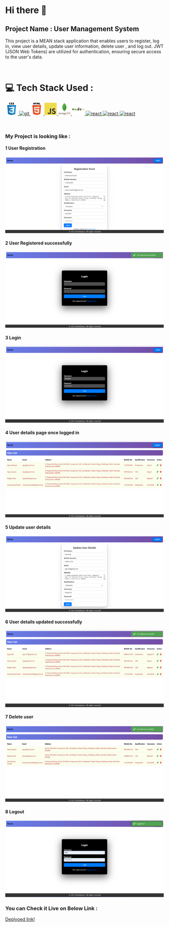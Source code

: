# Hi there 👋

## Project Name : **User Management System**

This project is a MEAN stack application that enables users to register, log in, view user details, update user information, delete user , and log out. JWT (JSON Web Tokens) are utilized for authentication, ensuring secure access to the user's data.


</br>

# 💻 Tech Stack Used :


<p align="left"> <a href="https://www.w3schools.com/css/" target="_blank" rel="noreferrer"> <img src="https://raw.githubusercontent.com/devicons/devicon/master/icons/css3/css3-original-wordmark.svg" alt="css3" width="40" height="40"/> </a> <a href="https://git-scm.com/" target="_blank" rel="noreferrer"> <img src="https://www.vectorlogo.zone/logos/git-scm/git-scm-icon.svg" alt="git" width="40" height="40"/> </a> <a href="https://www.w3.org/html/" target="_blank" rel="noreferrer"> <img src="https://raw.githubusercontent.com/devicons/devicon/master/icons/html5/html5-original-wordmark.svg" alt="html5" width="40" height="40"/> </a> <a href="https://developer.mozilla.org/en-US/docs/Web/JavaScript" target="_blank" rel="noreferrer"> <img src="https://raw.githubusercontent.com/devicons/devicon/master/icons/javascript/javascript-original.svg" alt="javascript" width="40" height="40"/> </a> <a href="https://www.mongodb.com/" target="_blank" rel="noreferrer"> <img src="https://raw.githubusercontent.com/devicons/devicon/master/icons/mongodb/mongodb-original-wordmark.svg" alt="mongodb" width="40" height="40"/> </a> <a href="https://nodejs.org" target="_blank" rel="noreferrer"> <img src="https://raw.githubusercontent.com/devicons/devicon/master/icons/nodejs/nodejs-original-wordmark.svg" alt="nodejs" width="40" height="40"/> </a> <a href="https://reactjs.org/" target="_blank" rel="noreferrer"> <img src="https://img.shields.io/badge/Express.js-404D59?style=for-the-badge" alt="react" width="40" height="40"/> </a> 
<a href="https://reactjs.org/" target="_blank" rel="noreferrer"> <img src="https://img.shields.io/badge/Angular-DD0031?style=for-the-badge&logo=angular&logoColor=white" alt="react" width="40" height="40"/> </a> 
<a href="https://reactjs.org/" target="_blank" rel="noreferrer"> <img src="https://img.shields.io/badge/TypeScript-007ACC?style=for-the-badge&logo=typescript&logoColor=white" alt="react" width="40" height="40"/> </a> 
</p>
</br>

### My Project is looking like :

#### 1 User Registration
![Web Site Image](./Images/Registration_form.png)

#### 2 User Registered successfully
![Web Site Image](./Images/Registartion_success.png)

#### 3 Login
![Web Site Image](./Images/login.png)

#### 4 User details page once logged in
![Web Site Image](./Images/userdetails.png)

#### 5 Update user details
![Web Site Image](./Images/updateuser.png)

#### 6 User details updated successfully
![Web Site Image](./Images/userupdatedsuccesfully.png)

#### 7 Delete user
![Web Site Image](./Images/userdeleted.png)

#### 8 Logout
![Web Site Image](./Images/loggedout.png)




### You can Check it Live on Below Link :

[Deplyoed link!](https://user-management-system-iszg-8m6p73vql-hirenht40.vercel.app/)
